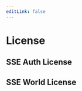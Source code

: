 ```yaml
---
editLink: false
---
```


# License
## SSE Auth License

<!--@include: ./auth_mit_license -->

## SSE World License

<!--@include: ./MIT_LICENSE -->